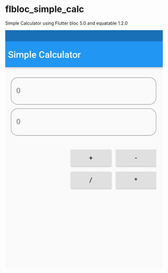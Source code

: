 # flbloc_simple_calc
Simple Calculator using Flutter bloc 5.0 and equatable 1.2.0

![image](https://github.com/aamadmin/flbloc_simple_calc/blob/master/Screenshot_app.jpg)
